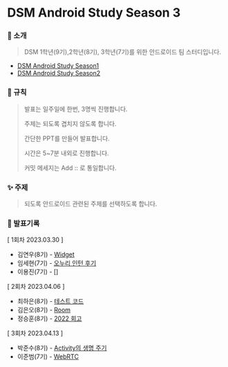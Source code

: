 # DSM Android Study Season 3

### 🤖 소개

> DSM 1학년(9기),2학년(8기), 3학년(7기)를 위한 안드로이드 팀 스터디입니다.

* [DSM Android Study Season1](https://github.com/DSM-Android-Study/DSM-Android-Study)
* [DSM Android Study Season2](https://github.com/DSM-Android-Study/DSM-Android-Study-Season-2)


### 📘 규칙

> 발표는 일주일에 한번, 3명씩 진행합니다.
>
> 주제는 되도록 겹치지 않도록 합니다.
>
> 간단한 PPT를 만들어 발표합니다.
>
> 시간은 5~7분 내외로 진행합니다.
>
> 커밋 메세지는 Add :: 로 통일합니다.
>
### ✨ 주제

> 되도록 안드로이드 관련된 주제를 선택하도록 합니다.
### 📖 발표기록

[ 1회차 2023.03.30 ]

* 김연우(8기) - [Widget](https://github.com/DSM-Android-Study/DSM-Android-Study-Season-3/tree/main/2023.03.30/%EA%B9%80%EC%97%B0%EC%9A%B0)
* 임세현(7기) - [오누리 인턴 후기](https://github.com/DSM-Android-Study/DSM-Android-Study-Season-3/tree/main/2023.03.30/%EC%9E%84%EC%84%B8%ED%98%84)
* 이용진(7기) - []

[ 2회차 2023.04.06 ]

* 최하은(8기) - [테스트 코드](https://github.com/DSM-Android-Study/DSM-Android-Study-Season-3/tree/main/2023.04.06/%EC%B5%9C%ED%95%98%EC%9D%80)
* 김은오(8기) - [Room](https://github.com/DSM-Android-Study/DSM-Android-Study-Season-3/tree/main/2023.04.06/%EA%B9%80%EC%9D%80%EC%98%A4)
* 정승훈(8기) - [2022 회고](https://github.com/DSM-Android-Study/DSM-Android-Study-Season-3/tree/main/2023.04.06/%EC%A0%95%EC%8A%B9%ED%9B%88)

[ 3회차 2023.04.13 ]

* 박준수(8기) - [Activity의 생명 주기](https://github.com/DSM-Android-Study/DSM-Android-Study-Season-3/blob/main/2023.04.13/Activity(%EB%B0%95%EC%A4%80%EC%88%98).md)
* 이준범(7기) - [WebRTC](https://github.com/DSM-Android-Study/DSM-Android-Study-Season-3/blob/main/2023.04.13/WebRTC.pptx)
